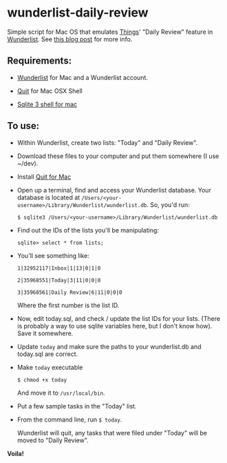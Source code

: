 wunderlist-daily-review
=======================

Simple script for Mac OS that emulates [Things](http://culturedcode.com/things/#dailyreview)' "Daily Review" feature in [Wunderlist](http://wunderlist.com). See [this blog post](http://www.theslowhunch.net/2012/12/hacking-todos-…for-wunderlist/) for more info.

Requirements:
-------------

* 	[Wunderlist](http://wunderlist.com) for Mac and a Wunderlist account.

* 	[Quit](http://mattdturner.com/wordpress/2011/05/mac-os-x-quit-application-from-command-line/) for Mac OSX Shell

* 	[Sqlite 3 shell for mac](http://www.sqlite.org/download.html)

To use:
-------

* 	Within Wunderlist, create two lists: "Today" and "Daily Review".

* 	Download these files to your computer and put them somewhere (I use ~/dev).

* 	Install [Quit for Mac](http://mattdturner.com/wordpress/2011/05/mac-os-x-quit-application-from-command-line/)

* 	Open up a terminal, find and access your Wunderlist database.  Your database is located at `/Users/<your-username>/Library/Wunderlist/wunderlist.db`. So, you'd run:

	`$ sqlite3 /Users/<your-username>/Library/Wunderlist/wunderlist.db`
	
* 	Find out the IDs of the lists you'll be manipulating:

	`sqlite> select * from lists;`

* 	You'll see something like:

	`1|32952117|Inbox|1|13|0|1|0`
	
	`2|35968551|Today|3|11|0|0|0`
	
	`3|35968561|Daily Review|6|11|0|0|0`
	
	Where the first number is the list ID.

* 	Now, edit today.sql, and check / update the list IDs for your lists.  (There is probably a way to use sqlite variables here, but I don't know how).  Save it somewhere.

*	Update `today` and make sure the paths to your wunderlist.db and today.sql are correct.

*	Make `today` executable

	`$ chmod +x today`
	
	And move it to `/usr/local/bin`.

*	Put a few sample tasks in the "Today" list.

* 	From the command line, run `$ today`.

	Wunderlist will quit, any tasks that were filed under "Today" will be moved to "Daily Review".
	
**Voila!**




